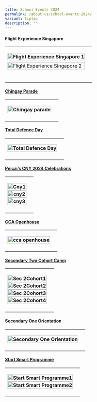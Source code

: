 ```yaml
---
title: School Events 2024
permalink: /about-us/school-events-2024/
variant: tiptap
description: ""
---
```

<p></p>
<h4>Flight Experience Singapore</h4>
<table>
<tbody>
<tr>
<th rowspan="1" colspan="1">
<p></p>
<div class="isomer-image-wrapper">
<img style="width: 100%" height="auto" width="100%" alt="Flight Experience Singapore 1" src="/images/Aboutus/Flight_Experience_Singapore_1.jpg">
</div>
</th>
<th rowspan="1" colspan="1">
<p></p>
</th>
</tr>
<tr>
<td rowspan="1" colspan="1">
<div class="isomer-image-wrapper">
<img style="width: 100%" height="auto" width="100%" alt="Flight Experience Singapore 2" src="/images/Aboutus/Flight_Experience_Singapore_2.jpg">
</div>
<p></p>
</td>
<td rowspan="1" colspan="1">
<p></p>
</td>
</tr>
<tr>
<td rowspan="1" colspan="1">
<p></p>
</td>
<td rowspan="1" colspan="1">
<p></p>
</td>
</tr>
</tbody>
</table>
<p></p>
<p></p>
<p></p>
<p></p>
<p></p>
<p></p>
<p></p>
<p></p>
<h4><u>Chingay Parade</u></h4>
<table>
<tbody>
<tr>
<th rowspan="1" colspan="1">
<p></p>
<div class="isomer-image-wrapper">
<img style="width: 100%" height="auto" width="100%" alt="Chingay parade" src="/images/Aboutus/Chingay_Parade.jpg">
</div>
</th>
<th rowspan="1" colspan="1">
<p></p>
</th>
</tr>
<tr>
<td rowspan="1" colspan="1">
<p></p>
</td>
<td rowspan="1" colspan="1">
<p></p>
</td>
</tr>
</tbody>
</table>
<h4><u>Total Defence Day</u></h4>
<table>
<tbody>
<tr>
<th rowspan="1" colspan="1">
<p></p>
<div class="isomer-image-wrapper">
<img style="width: 100%" height="auto" width="100%" alt="Total Defence Day" src="/images/Aboutus/Total_Defence_Day.jpg">
</div>
</th>
<th rowspan="1" colspan="1">
<p></p>
</th>
</tr>
<tr>
<td rowspan="1" colspan="1">
<p></p>
</td>
<td rowspan="1" colspan="1">
<p></p>
</td>
</tr>
</tbody>
</table>
<h4><u>Peicai’s CNY 2024 Celebrations</u></h4>
<table>
<tbody>
<tr>
<th rowspan="1" colspan="1">
<p></p>
<div class="isomer-image-wrapper">
<img style="width: 100%" height="auto" width="100%" alt="Cny1" src="/images/Aboutus/Peicai_s_CNY_2024_Celebrations__2_.jpg">
</div>
<div class="isomer-image-wrapper">
<img style="width: 100%" height="auto" width="100%" alt="cny2" src="/images/Aboutus/Peicai_s_CNY_2024_Celebrations__3_.jpg">
</div>
<div class="isomer-image-wrapper">
<img style="width: 100%" height="auto" width="100%" alt="cny3" src="/images/Aboutus/Peicai_s_CNY_2024_Celebrations__1_.jpg">
</div>
</th>
<th rowspan="1" colspan="1">
<p></p>
</th>
</tr>
<tr>
<td rowspan="1" colspan="1">
<p></p>
</td>
<td rowspan="1" colspan="1">
<p></p>
</td>
</tr>
</tbody>
</table>
<h4><u>CCA Openhouse</u></h4>
<table>
<tbody>
<tr>
<th rowspan="1" colspan="1">
<p></p>
<div class="isomer-image-wrapper">
<img style="width: 100%" height="auto" width="100%" alt="cca openhouse" src="/images/Aboutus/CCA_Openhouse.jpg">
</div>
</th>
<th rowspan="1" colspan="1">
<p></p>
</th>
</tr>
<tr>
<td rowspan="1" colspan="1">
<p></p>
</td>
<td rowspan="1" colspan="1">
<p></p>
</td>
</tr>
</tbody>
</table>
<h4><u>Secondary Two Cohort Camp</u></h4>
<table>
<tbody>
<tr>
<th rowspan="1" colspan="1">
<p></p>
<div class="isomer-image-wrapper">
<img style="width: 100%" height="auto" width="100%" alt="Sec 2Cohort1" src="/images/Aboutus/Sec_2_Cohort_Camp_2024__2_.jpg">
</div>
<div class="isomer-image-wrapper">
<img style="width: 100%" height="auto" width="100%" alt="Sec 2Cohort2" src="/images/Aboutus/Sec_2_Cohort_Camp_2024__3_.jpg">
</div>
<div class="isomer-image-wrapper">
<img style="width: 100%" height="auto" width="100%" alt="Sec 2Cohort3" src="/images/Aboutus/Sec_2_Cohort_Camp_2024__4_.jpg">
</div>
<div class="isomer-image-wrapper">
<img style="width: 100%" height="auto" width="100%" alt="Sec 2Cohort4" src="/images/Aboutus/Sec_2_Cohort_Camp_2024__1_.jpg">
</div>
</th>
<th rowspan="1" colspan="1">
<p></p>
</th>
</tr>
<tr>
<td rowspan="1" colspan="1">
<p></p>
</td>
<td rowspan="1" colspan="1">
<p></p>
</td>
</tr>
</tbody>
</table>
<h4><u>Secondary One Orientation</u></h4>
<table>
<tbody>
<tr>
<th rowspan="1" colspan="1">
<p></p>
<div class="isomer-image-wrapper">
<img style="width: 100%" height="auto" width="100%" alt="Secondary One Orientation" src="/images/Aboutus/Secondary_One_Orientation.jpg">
</div>
</th>
<th rowspan="1" colspan="1">
<p></p>
</th>
</tr>
<tr>
<td rowspan="1" colspan="1">
<p></p>
</td>
<td rowspan="1" colspan="1">
<p></p>
</td>
</tr>
</tbody>
</table>
<h4><u>Start Smart Programme</u></h4>
<table>
<tbody>
<tr>
<th rowspan="1" colspan="1">
<p></p>
<div class="isomer-image-wrapper">
<img style="width: 100%" height="auto" width="100%" alt="Start Smart Programme1" src="/images/Aboutus/Start_Smart_Programme__2_.jpg">
</div>
<div class="isomer-image-wrapper">
<img style="width: 100%" height="auto" width="100%" alt="Start Smart Programme2" src="/images/Aboutus/Start_Smart_Programme__1_.jpg">
</div>
</th>
<th rowspan="1" colspan="1">
<p></p>
</th>
</tr>
<tr>
<td rowspan="1" colspan="1">
<p></p>
</td>
<td rowspan="1" colspan="1">
<p></p>
</td>
</tr>
</tbody>
</table>
<p></p>